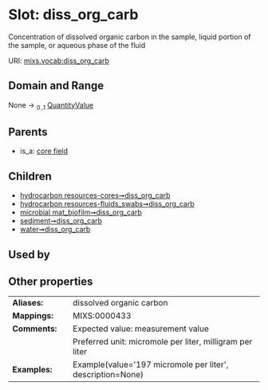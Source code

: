 
# Slot: diss_org_carb


Concentration of dissolved organic carbon in the sample, liquid portion of the sample, or aqueous phase of the fluid

URI: [mixs.vocab:diss_org_carb](https://w3id.org/mixs/vocab/diss_org_carb)


## Domain and Range

None &#8594;  <sub>0..1</sub> [QuantityValue](QuantityValue.md)

## Parents

 *  is_a: [core field](core_field.md)

## Children

 *  [hydrocarbon resources-cores➞diss_org_carb](hydrocarbon_resources_cores_diss_org_carb.md)
 *  [hydrocarbon resources-fluids_swabs➞diss_org_carb](hydrocarbon_resources_fluids_swabs_diss_org_carb.md)
 *  [microbial mat_biofilm➞diss_org_carb](microbial_mat_biofilm_diss_org_carb.md)
 *  [sediment➞diss_org_carb](sediment_diss_org_carb.md)
 *  [water➞diss_org_carb](water_diss_org_carb.md)

## Used by


## Other properties

|  |  |  |
| --- | --- | --- |
| **Aliases:** | | dissolved organic carbon |
| **Mappings:** | | MIXS:0000433 |
| **Comments:** | | Expected value: measurement value |
|  | | Preferred unit: micromole per liter, milligram per liter |
| **Examples:** | | Example(value='197 micromole per liter', description=None) |

